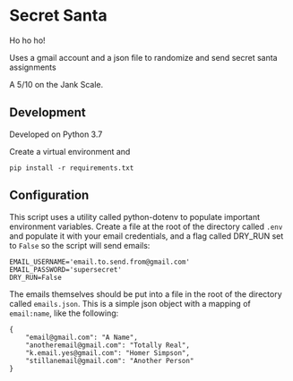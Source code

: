 # Secret Santa

Ho ho ho!

Uses a gmail account and a json file to randomize and send secret
santa assignments

A 5/10 on the Jank Scale.

## Development

Developed on Python 3.7

Create a virtual environment and

`pip install -r requirements.txt`

## Configuration

This script uses a utility called python-dotenv to populate important
environment variables. Create a file at the root of the directory
called `.env` and populate it with your email credentials, and a flag
called DRY_RUN set to `False` so the script will send emails:

```
EMAIL_USERNAME='email.to.send.from@gmail.com'
EMAIL_PASSWORD='supersecret'
DRY_RUN=False
```

The emails themselves should be put into a file in the root of the
directory called `emails.json`. This is a simple json object with a mapping
of `email:name`, like the following:

```
{
    "email@gmail.com": "A Name",
    "anotheremail@gmail.com": "Totally Real",
    "k.email.yes@gmail.com": "Homer Simpson",
    "stillanemail@gmail.com": "Another Person"
}
```